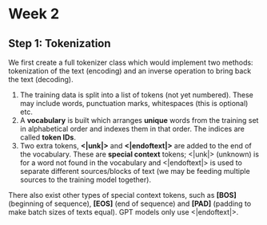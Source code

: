 # Week 2

## Step 1: Tokenization

We first create a full tokenizer class which would implement two methods: tokenization of the text (encoding) and an inverse operation to bring back the text (decoding).

1. The training data is split into a list of tokens (not yet numbered). These may include words, punctuation marks, whitespaces (this is optional) etc.
2. A __vocabulary__ is built which arranges __unique__ words from the training set in alphabetical order and indexes them in that order. The indices are called __token IDs__.
3. Two extra tokens, __<|unk|>__ and __<|endoftext|>__ are added to the end of the vocabulary. These are __special context__ tokens; <|unk|> (unknown) is for a word not found in the vocabulary and <|endoftext|> is used to separate different sources/blocks of text (we may be feeding multiple sources to the training model together).

There also exist other types of special context tokens, such as __[BOS]__ (beginning of sequence), __[EOS]__ (end of sequence) and __[PAD]__ (padding to make batch sizes of texts equal). GPT models only use <|endoftext|>.